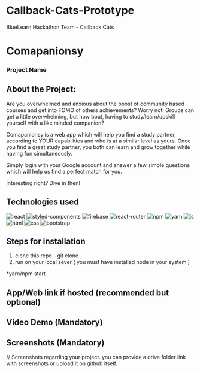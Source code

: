 # Callback-Cats-Prototype
BlueLearn Hackathon Team - Callback Cats

# Comapanionsy
### Project Name


## About the Project:
Are you overwhelmed and anxious about the boost of community based courses and get into FOMO of others achievements?
Worry not! 
Groups can get a little overwhelming, but how bout, having to study/learn/upskill yourself with a like minded companion?

Comapanionsy is a web app which will help you find a study partner, according to YOUR capabilities and who is at a similar level as yours.
Once you find a great study partner, you both can learn and grow together while having fun simultaneously.

Simply login with your Google account and answer a few simple questions which will help us find a perfect match for you.

Interesting right? Dive in then!

## Technologies used
<div>
<img src="https://img.shields.io/badge/React-20232A?style=for-the-badge&logo=react&logoColor=61DAFB" alt="react">
<img src="https://img.shields.io/badge/styled--components-DB7093?style=for-the-badge&logo=styled-components&logoColor=white" alt="styled-components">
<img src="https://img.shields.io/badge/firebase-ffca28?style=for-the-badge&logo=firebase&logoColor=black" alt="firebase">
<img src="https://img.shields.io/badge/React_Router-CA4245?style=for-the-badge&logo=react-router&logoColor=white" alt="react-router">
<img src="https://img.shields.io/badge/npm-CB3837?style=for-the-badge&logo=npm&logoColor=white" alt="npm">
<img src="https://img.shields.io/badge/Yarn-2C8EBB?style=for-the-badge&logo=yarn&logoColor=white" alt="yarn">
<img src="https://img.shields.io/badge/JavaScript-323330?style=for-the-badge&logo=javascript&logoColor=F7DF1E" alt="js">
<img src="https://img.shields.io/badge/HTML5-E34F26?style=for-the-badge&logo=html5&logoColor=white" alt="html">
<img src="https://img.shields.io/badge/CSS3-1572B6?style=for-the-badge&logo=css3&logoColor=white" alt="css">
<img src="https://img.shields.io/badge/Bootstrap-563D7C?style=for-the-badge&logo=bootstrap&logoColor=white" alt="bootstrap">
</div>

## Steps for installation
1. clone this repo - git clone <url>
2. run on your local sever ( you must have installed node in your system )

  
*yarn/npm start 

## App/Web link if hosted (recommended but optional)

## Video Demo (Mandatory)


## Screenshots (Mandatory)
// Screenshots regarding your project. you can provide a drive folder link with
screenshots or upload it on github itself.
